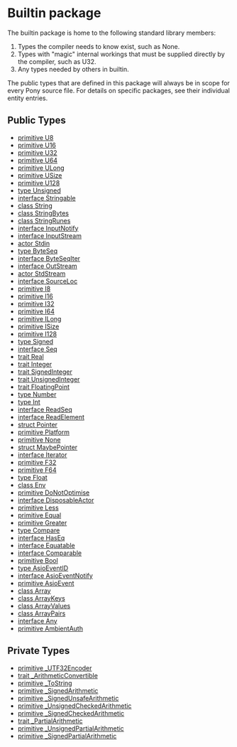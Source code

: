 # Builtin package

The builtin package is home to the following standard library members:

1. Types the compiler needs to know exist, such as None.
2. Types with "magic" internal workings that must be supplied directly by the
compiler, such as U32.
3. Any types needed by others in builtin.

The public types that are defined in this package will always be in scope for
every Pony source file. For details on specific packages, see their individual
entity entries.


## Public Types

* [primitive U8](builtin-U8.md)
* [primitive U16](builtin-U16.md)
* [primitive U32](builtin-U32.md)
* [primitive U64](builtin-U64.md)
* [primitive ULong](builtin-ULong.md)
* [primitive USize](builtin-USize.md)
* [primitive U128](builtin-U128.md)
* [type Unsigned](builtin-Unsigned.md)
* [interface Stringable](builtin-Stringable.md)
* [class String](builtin-String.md)
* [class StringBytes](builtin-StringBytes.md)
* [class StringRunes](builtin-StringRunes.md)
* [interface InputNotify](builtin-InputNotify.md)
* [interface InputStream](builtin-InputStream.md)
* [actor Stdin](builtin-Stdin.md)
* [type ByteSeq](builtin-ByteSeq.md)
* [interface ByteSeqIter](builtin-ByteSeqIter.md)
* [interface OutStream](builtin-OutStream.md)
* [actor StdStream](builtin-StdStream.md)
* [interface SourceLoc](builtin-SourceLoc.md)
* [primitive I8](builtin-I8.md)
* [primitive I16](builtin-I16.md)
* [primitive I32](builtin-I32.md)
* [primitive I64](builtin-I64.md)
* [primitive ILong](builtin-ILong.md)
* [primitive ISize](builtin-ISize.md)
* [primitive I128](builtin-I128.md)
* [type Signed](builtin-Signed.md)
* [interface Seq](builtin-Seq.md)
* [trait Real](builtin-Real.md)
* [trait Integer](builtin-Integer.md)
* [trait SignedInteger](builtin-SignedInteger.md)
* [trait UnsignedInteger](builtin-UnsignedInteger.md)
* [trait FloatingPoint](builtin-FloatingPoint.md)
* [type Number](builtin-Number.md)
* [type Int](builtin-Int.md)
* [interface ReadSeq](builtin-ReadSeq.md)
* [interface ReadElement](builtin-ReadElement.md)
* [struct Pointer](builtin-Pointer.md)
* [primitive Platform](builtin-Platform.md)
* [primitive None](builtin-None.md)
* [struct MaybePointer](builtin-MaybePointer.md)
* [interface Iterator](builtin-Iterator.md)
* [primitive F32](builtin-F32.md)
* [primitive F64](builtin-F64.md)
* [type Float](builtin-Float.md)
* [class Env](builtin-Env.md)
* [primitive DoNotOptimise](builtin-DoNotOptimise.md)
* [interface DisposableActor](builtin-DisposableActor.md)
* [primitive Less](builtin-Less.md)
* [primitive Equal](builtin-Equal.md)
* [primitive Greater](builtin-Greater.md)
* [type Compare](builtin-Compare.md)
* [interface HasEq](builtin-HasEq.md)
* [interface Equatable](builtin-Equatable.md)
* [interface Comparable](builtin-Comparable.md)
* [primitive Bool](builtin-Bool.md)
* [type AsioEventID](builtin-AsioEventID.md)
* [interface AsioEventNotify](builtin-AsioEventNotify.md)
* [primitive AsioEvent](builtin-AsioEvent.md)
* [class Array](builtin-Array.md)
* [class ArrayKeys](builtin-ArrayKeys.md)
* [class ArrayValues](builtin-ArrayValues.md)
* [class ArrayPairs](builtin-ArrayPairs.md)
* [interface Any](builtin-Any.md)
* [primitive AmbientAuth](builtin-AmbientAuth.md)


## Private Types

* [primitive _UTF32Encoder](builtin-_UTF32Encoder.md)
* [trait _ArithmeticConvertible](builtin-_ArithmeticConvertible.md)
* [primitive _ToString](builtin-_ToString.md)
* [primitive _SignedArithmetic](builtin-_SignedArithmetic.md)
* [primitive _SignedUnsafeArithmetic](builtin-_SignedUnsafeArithmetic.md)
* [primitive _UnsignedCheckedArithmetic](builtin-_UnsignedCheckedArithmetic.md)
* [primitive _SignedCheckedArithmetic](builtin-_SignedCheckedArithmetic.md)
* [trait _PartialArithmetic](builtin-_PartialArithmetic.md)
* [primitive _UnsignedPartialArithmetic](builtin-_UnsignedPartialArithmetic.md)
* [primitive _SignedPartialArithmetic](builtin-_SignedPartialArithmetic.md)
